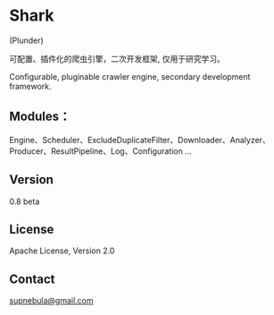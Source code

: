 # Shark

(Plunder)

可配置、插件化的爬虫引擎，二次开发框架, 仅用于研究学习。

Configurable, pluginable crawler engine, secondary development framework.

## Modules：

Engine、Scheduler、ExcludeDuplicateFilter、Downloader、Analyzer、Producer、ResultPipeline、Log、Configuration ...

## Version

0.8 beta

## License

Apache License, Version 2.0

## Contact

supnebula@gmail.com
